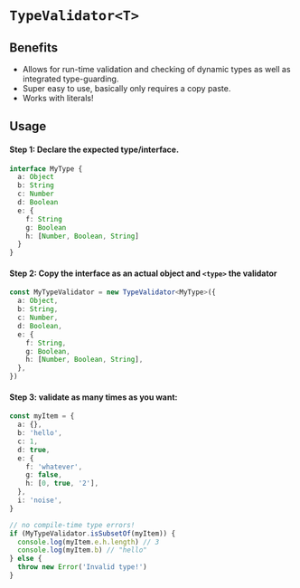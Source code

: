 # `TypeValidator<T>`

## Benefits

- Allows for run-time validation and checking of dynamic types as well as integrated type-guarding.
- Super easy to use, basically only requires a copy paste.
- Works with literals!

## Usage

#### Step 1: Declare the expected type/interface.

```typescript
interface MyType {
  a: Object
  b: String
  c: Number
  d: Boolean
  e: {
    f: String
    g: Boolean
    h: [Number, Boolean, String]
  }
}
```

#### Step 2: Copy the interface as an actual object and `<type>` the validator

```typescript
const MyTypeValidator = new TypeValidator<MyType>({
  a: Object,
  b: String,
  c: Number,
  d: Boolean,
  e: {
    f: String,
    g: Boolean,
    h: [Number, Boolean, String],
  },
})
```

#### Step 3: validate as many times as you want:

```typescript
const myItem = {
  a: {},
  b: 'hello',
  c: 1,
  d: true,
  e: {
    f: 'whatever',
    g: false,
    h: [0, true, '2'],
  },
  i: 'noise',
}

// no compile-time type errors!
if (MyTypeValidator.isSubsetOf(myItem)) {
  console.log(myItem.e.h.length) // 3
  console.log(myItem.b) // "hello"
} else {
  throw new Error('Invalid type!')
}
```
